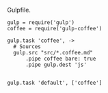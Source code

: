 Gulpfile.

    gulp = require('gulp')
    coffee = require('gulp-coffee')

    gulp.task 'coffee', ->
      # Sources
      gulp.src "src/*.coffee.md"
          .pipe coffee bare: true
          .pipe gulp.dest 'js'


    gulp.task 'default', ['coffee']
